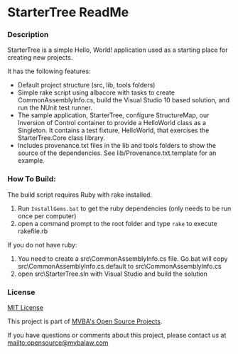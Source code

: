 StarterTree ReadMe
===
### Description

StarterTree is a simple Hello, World! application used as a starting place for creating new projects. 

It has the following features:

* Default project structure (src, lib, tools folders)
* Simple rake script using albacore with tasks to create CommonAssemblyInfo.cs, build the Visual Studio 10 based solution, and run the NUnit test runner.
* The sample application, StarterTree, configure StructureMap, our Inversion of Control container to provide a HelloWorld class as a Singleton. It contains a test fixture, HelloWorld, that exercises the StarterTree.Core class library.
* Includes provenance.txt files in the lib and tools folders to show the source of the dependencies. See lib/Provenance.txt.template for an example.

### How To Build:

The build script requires Ruby with rake installed.

1. Run `InstallGems.bat` to get the ruby dependencies (only needs to be run once per computer)
1. open a command prompt to the root folder and type `rake` to execute rakefile.rb

If you do not have ruby:

1. You need to create a src\CommonAssemblyInfo.cs file. Go.bat will copy src\CommonAssemblyInfo.cs.default to src\CommonAssemblyInfo.cs
1. open src\StarterTree.sln with Visual Studio and build the solution

### License

[MIT License][mitlicense]

This project is part of [MVBA's Open Source Projects][MvbaLawGithub].

If you have questions or comments about this project, please contact us at <mailto:opensource@mvbalaw.com>

[MvbaLawGithub]: http://mvbalaw.github.io/
[mitlicense]: http://www.opensource.org/licenses/mit-license.php
